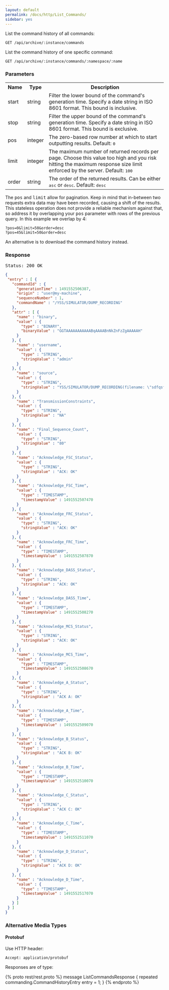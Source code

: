 ```yaml
---
layout: default
permalink: /docs/http/List_Commands/
sidebar: yes
---
```


List the command history of all commands:

    GET /api/archive/:instance/commands

List the command history of one specific command:

    GET /api/archive/:instance/commands/:namespace/:name

### Parameters

<table class="inline">
    <tr>
        <th>Name</th>
        <th>Type</th>
        <th>Description</th>
    </tr>
    <tr>
        <td class="code">start</td>
        <td class="code">string</td>
        <td>Filter the lower bound of the command's generation time. Specify a date string in ISO 8601 format. This bound is inclusive.</td>
    </tr>
    <tr>
        <td class="code">stop</td>
        <td class="code">string</td>
        <td>Filter the upper bound of the command's generation time. Specify a date string in ISO 8601 format. This bound is exclusive.</td>
    </tr>
    <tr>
        <td class="code">pos</td>
        <td class="code">integer</td>
        <td>The zero-based row number at which to start outputting results. Default: <tt>0</tt></td>
    </tr>
    <tr>
        <td class="code">limit</td>
        <td class="code">integer</td>
        <td>The maximum number of returned records per page. Choose this value too high and you risk hitting the maximum response size limit enforced by the server. Default: <tt>100</tt></td>
    </tr>
    <tr>
        <td class="code">order</td>
        <td class="code">string</td>
        <td>The order of the returned results. Can be either <tt>asc</tt> or <tt>desc</tt>. Default: <tt>desc</tt></td>
    </tr>
</table>

The <tt>pos</tt> and <tt>limit</tt> allow for pagination. Keep in mind that in-between two requests extra data may have been recorded, causing a shift of the results. This stateless operation does not provide a reliable mechanism against that, so address it by overlapping your <tt>pos</tt> parameter with rows of the previous query. In this example we overlap by 4:

    ?pos=0&limit=50&order=desc
    ?pos=45&limit=50&order=desc
    
An alternative is to download the command history instead.

### Response

<pre class="header">
Status: 200 OK
</pre>

```json
{
 "entry" : [ {
   "commandId" : {
     "generationTime" : 1491552506387,
     "origin" : "user@my-machine",
     "sequenceNumber" : 1,
     "commandName" : "/YSS/SIMULATOR/DUMP_RECORDING"
   },
   "attr" : [ {
     "name" : "binary",
     "value" : {
       "type" : "BINARY",
       "binaryValue" : "GGTAAAAAAAAAAABqAAAABnNkZnFzZgAAAAAH"
     }
   }, {
     "name" : "username",
     "value" : {
       "type" : "STRING",
       "stringValue" : "admin"
     }
   }, {
     "name" : "source",
     "value" : {
       "type" : "STRING",
       "stringValue" : "YSS/SIMULATOR/DUMP_RECORDING(filename: \"sdfqsf\", speed: 7)"
     }
   }, {
     "name" : "TransmissionConstraints",
     "value" : {
       "type" : "STRING",
       "stringValue" : "NA"
     }
   }, {
     "name" : "Final_Sequence_Count",
     "value" : {
       "type" : "STRING",
       "stringValue" : "80"
     }
   }, {
     "name" : "Acknowledge_FSC_Status",
     "value" : {
       "type" : "STRING",
       "stringValue" : "ACK: OK"
     }
   }, {
     "name" : "Acknowledge_FSC_Time",
     "value" : {
       "type" : "TIMESTAMP",
       "timestampValue" : 1491552507470
     }
   }, {
     "name" : "Acknowledge_FRC_Status",
     "value" : {
       "type" : "STRING",
       "stringValue" : "ACK: OK"
     }
   }, {
     "name" : "Acknowledge_FRC_Time",
     "value" : {
       "type" : "TIMESTAMP",
       "timestampValue" : 1491552507870
     }
   }, {
     "name" : "Acknowledge_DASS_Status",
     "value" : {
       "type" : "STRING",
       "stringValue" : "ACK: OK"
     }
   }, {
     "name" : "Acknowledge_DASS_Time",
     "value" : {
       "type" : "TIMESTAMP",
       "timestampValue" : 1491552508270
     }
   }, {
     "name" : "Acknowledge_MCS_Status",
     "value" : {
       "type" : "STRING",
       "stringValue" : "ACK: OK"
     }
   }, {
     "name" : "Acknowledge_MCS_Time",
     "value" : {
       "type" : "TIMESTAMP",
       "timestampValue" : 1491552508670
     }
   }, {
     "name" : "Acknowledge_A_Status",
     "value" : {
       "type" : "STRING",
       "stringValue" : "ACK A: OK"
     }
   }, {
     "name" : "Acknowledge_A_Time",
     "value" : {
       "type" : "TIMESTAMP",
       "timestampValue" : 1491552509070
     }
   }, {
     "name" : "Acknowledge_B_Status",
     "value" : {
       "type" : "STRING",
       "stringValue" : "ACK B: OK"
     }
   }, {
     "name" : "Acknowledge_B_Time",
     "value" : {
       "type" : "TIMESTAMP",
       "timestampValue" : 1491552510070
     }
   }, {
     "name" : "Acknowledge_C_Status",
     "value" : {
       "type" : "STRING",
       "stringValue" : "ACK C: OK"
     }
   }, {
     "name" : "Acknowledge_C_Time",
     "value" : {
       "type" : "TIMESTAMP",
       "timestampValue" : 1491552511070
     }
   }, {
     "name" : "Acknowledge_D_Status",
     "value" : {
       "type" : "STRING",
       "stringValue" : "ACK D: OK"
     }
   }, {
     "name" : "Acknowledge_D_Time",
     "value" : {
       "type" : "TIMESTAMP",
       "timestampValue" : 1491552517070
     }
   } ]
 } ]
}
```

### Alternative Media Types

#### Protobuf

Use HTTP header:

    Accept: application/protobuf

Responses are of type:

{% proto rest/rest.proto %}
message ListCommandsResponse {
  repeated commanding.CommandHistoryEntry entry = 1;
}
{% endproto %}
